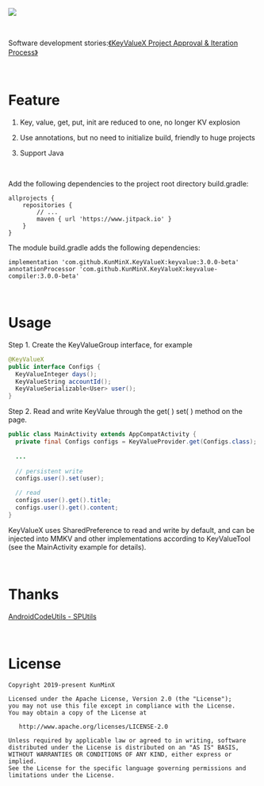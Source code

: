 ![](https://tva1.sinaimg.cn/large/e6c9d24ely1h4k7mxxpjzj21h60dkwfu.jpg)

&nbsp;

Software development stories:[《KeyValueX Project Approval & Iteration Process》](https://blog.devgenius.io/keyvaluex-eliminate-boilerplate-code-and-make-android-projects-no-longer-kv-explosion-3f6fbca31692)

&nbsp;

# Feature

1. Key, value, get, put, init are reduced to one, no longer KV explosion

2. Use annotations, but no need to initialize build, friendly to huge projects

3. Support Java

&nbsp;

Add the following dependencies to the project root directory build.gradle:

```
allprojects {
    repositories {
        // ...
        maven { url 'https://www.jitpack.io' }
    }
}
```

The module build.gradle adds the following dependencies:

```
implementation 'com.github.KunMinX.KeyValueX:keyvalue:3.0.0-beta'
annotationProcessor 'com.github.KunMinX.KeyValueX:keyvalue-compiler:3.0.0-beta'
```

&nbsp;

# Usage

Step 1. Create the KeyValueGroup interface, for example

```java
@KeyValueX
public interface Configs {
  KeyValueInteger days();
  KeyValueString accountId();
  KeyValueSerializable<User> user();
}
```

Step 2. Read and write KeyValue through the get( ) set( ) method on the page.

```java
public class MainActivity extends AppCompatActivity {
  private final Configs configs = KeyValueProvider.get(Configs.class);
  
  ...
          
  // persistent write
  configs.user().set(user);

  // read
  configs.user().get().title;
  configs.user().get().content;
}
```

KeyValueX uses SharedPreference to read and write by default, and can be injected into MMKV and other implementations according to KeyValueTool (see the MainActivity example for details).

&nbsp;

# Thanks

[AndroidCodeUtils - SPUtils](https://github.com/Blankj/AndroidUtilCode/blob/d0b890e106be3658d259ca7ec52e232b991f67f1/lib/utilcode/src/main/java/com/blankj/utilcode/util/SPUtils.java)

&nbsp;

# License

```
Copyright 2019-present KunMinX

Licensed under the Apache License, Version 2.0 (the "License");
you may not use this file except in compliance with the License.
You may obtain a copy of the License at

   http://www.apache.org/licenses/LICENSE-2.0

Unless required by applicable law or agreed to in writing, software
distributed under the License is distributed on an "AS IS" BASIS,
WITHOUT WARRANTIES OR CONDITIONS OF ANY KIND, either express or implied.
See the License for the specific language governing permissions and
limitations under the License.
```